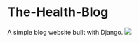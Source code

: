 # The-Health-Blog
A simple blog website built with Django.
![](https://i.ibb.co/cbsgkYy/Green-and-Yellow-Illustration-Science-Class-Education-Presentation.png)
